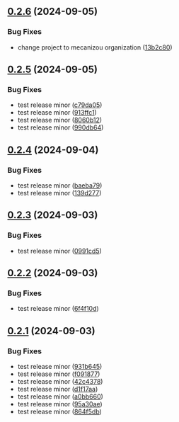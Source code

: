 ## [0.2.6](https://github.com/mecanizou-eco/serverless-tsed-plugin/compare/v0.2.5...v0.2.6) (2024-09-05)


### Bug Fixes

* change project to mecanizou organization ([13b2c80](https://github.com/mecanizou-eco/serverless-tsed-plugin/commit/13b2c805ab537295b708498a25873c5bec4e6229))

## [0.2.5](https://github.com/mecanizou-eco/serverless-tsed-plugin/compare/v0.2.4...v0.2.5) (2024-09-05)


### Bug Fixes

* test release minor ([c79da05](https://github.com/mecanizou-eco/serverless-tsed-plugin/commit/c79da05e5b170d988a82ed0f82c01bf4895f2656))
* test release minor ([913ffc1](https://github.com/mecanizou-eco/serverless-tsed-plugin/commit/913ffc13b2b6832d9cfdd1d4cf434b188b59765f))
* test release minor ([8060b12](https://github.com/mecanizou-eco/serverless-tsed-plugin/commit/8060b12b89acd58085c8f79396b5b2bb57ca801f))
* test release minor ([990db64](https://github.com/mecanizou-eco/serverless-tsed-plugin/commit/990db64f08b665f5ccf0d783e99d3a9435d3039e))

## [0.2.4](https://github.com/mecanizou-eco/serverless-tsed-plugin/compare/v0.2.3...v0.2.4) (2024-09-04)


### Bug Fixes

* test release minor ([baeba79](https://github.com/mecanizou-eco/serverless-tsed-plugin/commit/baeba798f55958acd40fdc1485ec3bb70dba5d93))
* test release minor ([139d277](https://github.com/mecanizou-eco/serverless-tsed-plugin/commit/139d2778c86a2a1353e255b58d5ff6dc7e2fb4e5))

## [0.2.3](https://github.com/mecanizou-eco/serverless-tsed-plugin/compare/v0.2.2...v0.2.3) (2024-09-03)


### Bug Fixes

* test release minor ([0991cd5](https://github.com/mecanizou-eco/serverless-tsed-plugin/commit/0991cd50d7efd9ded6ec1e9f5c91c75a765ff017))

## [0.2.2](https://github.com/mecanizou-eco/serverless-tsed-plugin/compare/v0.2.1...v0.2.2) (2024-09-03)


### Bug Fixes

* test release minor ([6f4f10d](https://github.com/mecanizou-eco/serverless-tsed-plugin/commit/6f4f10d0b65d2e192e7d55b7f4fd69c087f83f78))

## [0.2.1](https://github.com/mecanizou-eco/serverless-tsed-plugin/compare/v0.2.0...v0.2.1) (2024-09-03)


### Bug Fixes

* test release minor ([931b645](https://github.com/mecanizou-eco/serverless-tsed-plugin/commit/931b645cbe30878999ef3038b28838f05c5bf3d1))
* test release minor ([f091877](https://github.com/mecanizou-eco/serverless-tsed-plugin/commit/f0918771c797b89499fa1914739c340143aaf18f))
* test release minor ([42c4378](https://github.com/mecanizou-eco/serverless-tsed-plugin/commit/42c4378b5ce7c0bbfd20d1478324e19310d0d8b9))
* test release minor ([d1f17aa](https://github.com/mecanizou-eco/serverless-tsed-plugin/commit/d1f17aa33b5322daabf07291a1038bae815e0594))
* test release minor ([a0bb660](https://github.com/mecanizou-eco/serverless-tsed-plugin/commit/a0bb6608b54841be8bfac3eea00abeb0c0779340))
* test release minor ([95a30ae](https://github.com/mecanizou-eco/serverless-tsed-plugin/commit/95a30aecba2e7f129e57d358cf3446469173478f))
* test release minor ([864f5db](https://github.com/mecanizou-eco/serverless-tsed-plugin/commit/864f5db5f47c33e92cbcd5ad05c77bbecee04338))
